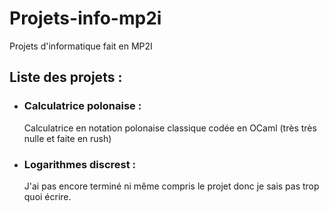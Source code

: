 # Projets-info-mp2i
Projets d'informatique fait en MP2I

## Liste des projets : 
  - ### Calculatrice polonaise :
      Calculatrice en notation polonaise classique codée en OCaml (très très nulle et faite en rush)
  - ### Logarithmes discrest :
      J'ai pas encore terminé ni même compris le projet donc je sais pas trop quoi écrire.
